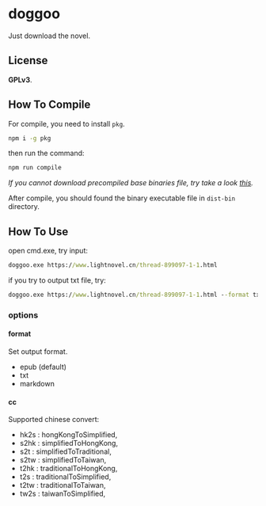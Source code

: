 # doggoo

Just download the novel.

## License

**GPLv3**.

## How To Compile

For compile, you need to install `pkg`.

``` cmd
npm i -g pkg
```

then run the command:

``` cmd
npm run compile
```

*If you cannot download precompiled base binaries file, try take a look [this](https://gist.github.com/Cologler/083efd4537b3cbf66fa3eacad3d635ff).*

After compile, you should found the binary executable file in `dist-bin` directory.

## How To Use

open cmd.exe, try input:

``` cmd
doggoo.exe https://www.lightnovel.cn/thread-899097-1-1.html
```

if you try to output txt file, try:

``` cmd
doggoo.exe https://www.lightnovel.cn/thread-899097-1-1.html --format txt
```

### options

#### format

Set output format.

* epub (default)
* txt
* markdown

#### cc

Supported chinese convert:

* hk2s : hongKongToSimplified,
* s2hk : simplifiedToHongKong,
* s2t  : simplifiedToTraditional,
* s2tw : simplifiedToTaiwan,
* t2hk : traditionalToHongKong,
* t2s  : traditionalToSimplified,
* t2tw : traditionalToTaiwan,
* tw2s : taiwanToSimplified,
